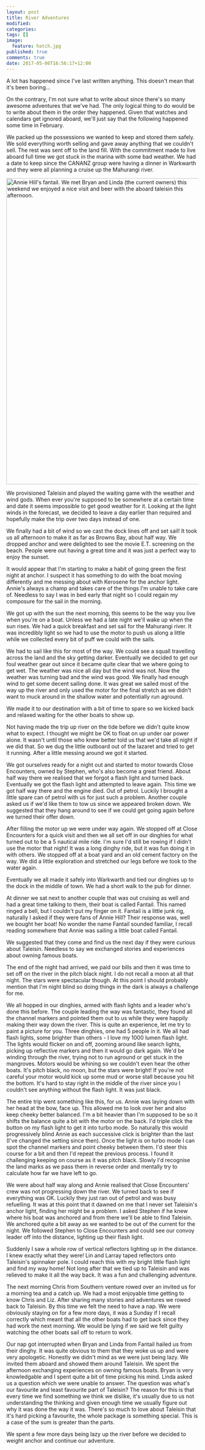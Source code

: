 ```yaml
---
layout: post
title: River Adventures
modified:
categories: 
tags: []
image: 
  feature: hatch.jpg
published: true
comments: true
date: 2017-05-06T16:56:17+12:00
---
```


A lot has happened since I've last written anything. This doesn't mean that it's
been boring...

On the contrary, I'm not sure what  to write about since there's so many awesome
adventures that we've had. The only logical  thing to do would be to write about
them in  the order they happened.  Given that watches and  calendars get ignored
aboard, we'll just say that the following happened some time in February.

We packed up the  possessions we wanted to keep and stored  them safely. We sold
everything worth selling and gave away  anything that we couldn't sell. The rest
was sent off to the land fill. With the commitment made to live aboard full time
we got stuck  in the marina with some  bad weather. We had a date  to keep since
the CANANZ group were having a dinner  in Warkwarth and they were all planning a
cruise up the Mahurangi river.

<a data-flickr-embed="true"  href="https://www.flickr.com/photos/sdki/32739029450/in/dateposted-public/" title="Annie Hill&#x27;s fantail. We met Bryan and Linda (the current owners) this weekend we enjoyed a nice visit and beer with the aboard taleisin this afternoon."><img src="https://c1.staticflickr.com/3/2883/32739029450_1bfefb79c9_c.jpg" width="534" height="800" alt="Annie Hill&#x27;s fantail. We met Bryan and Linda (the current owners) this weekend we enjoyed a nice visit and beer with the aboard taleisin this afternoon."></a><script async src="//embedr.flickr.com/assets/client-code.js" charset="utf-8"></script>

<!--more-->

We provisioned  Taleisin and played the  waiting game with the  weather and wind
gods. When ever  you're supposed to be  somewhere at a certain time  and date it
seems impossible to get  good weather for it. Looking at the  light winds in the
forecast, we decided to leave a day earlier than required and hopefully make the
trip over two days instead of one.

We finally had a bit of wind so we cast the dock lines off and set sail! It took
us all  afternoon to make it  as far as Browns  Bay, about half way.  We dropped
anchor and were delighted  to see the movie E.T. screening  on the beach. People
were out having a great time and it was just a perfect way to enjoy the sunset.

It would appear that I'm starting to make a habit of going green the first night
at anchor. I suspect it has something to do with the boat moving differently and
me messing about with Kerosene for the  anchor light. Annie's always a champ and
takes care of  the things I'm unable to  take care of. Needless to say  I was in
bed early that night so I could regain my composure for the sail in the morning.

We got up with the sun the next morning,  this seems to be the way you live when
you're on a boat.  Unless we had a late night we'll wake  up when the sun rises.
We had a quick breakfast and set sail for the Mahurangi river. It was incredibly
light so we  had to use the motor  to push us along a little  while we collected
every bit of puff we could with the sails.

We had to sail  like this for most of the way. We  could see a squall travelling
across the  land and the  sky getting darker. Eventually  we decided to  get our
foul weather  gear out since it  became quite clear  that we where going  to get
wet. The  weather was nice  all day but  the wind was  not. Now the  weather was
turning bad and the wind was good. We finally had enough wind to get some decent
sailing done. It was great we sailed most  of the way up the river and only used
the motor for the final stretch as we  didn't want to muck around in the shallow
water and potentially run aground.

We made it to our destination with a bit  of time to spare so we kicked back and
relaxed waiting for the other boats to show up.

Not having made the  trip up river on the tide before we  didn't quite know what
to expect.  I thought we might  be OK to float  on up under oar  power alone. It
wasn't until those  who knew better told us  that we'd take all night  if we did
that. So  we dug  the little outboard  out of  the lazaret and  tried to  get it
running. After a little messing around we got it started.

We  got ourselves  ready for  a night  out and  started to  motor towards  Close
Encounters, owned by  Stephen, who's also become a great  friend. About half way
there we realised  that we forgot a  flash light and turned  back. Eventually we
got the  flash light and  attempted to  leave again. This  time we got  half way
there and the engine  died. Out of petrol. Luckily I brought  a little spare can
of petrol with us for just such a  problem. Another couple asked us if we'd like
them to tow us since we appeared broken down. We suggested that they hang around
to see if we could get going again before we turned their offer down.

After filling  the motor up  we were  under way again.  We stopped off  at Close
Encounters for a  quick visit and then we  all set off in our  dinghies for what
turned out  to be  a 5 nautical  mile ride. I'm  sure I'd  still be rowing  if I
didn't use the motor that night! It was a long dinghy ride, but it was fun doing
it in with  others. We stopped off at  a boat yard and an old  cement factory on
the way. We did a little exploration and stretched our legs before we took to
the water again.

Eventually we all made it safely into  Warkwarth and tied our dinghies up to the
dock in the middle of town. We had a short walk to the pub for dinner.

At dinner we sat next to another couple  that was out cruising as well and had a
great time talking  to them, their boat  is called Fantail. This  named ringed a
bell,  but I  couldn't  put my  finger  on it.  Fantail is  a  little junk  rig,
naturally I asked if  they were fans of Annie Hill? Their  response was, well we
bought her boat!  No wonder the name Fantail sounded  familiar, I recall reading
somewhere that Annie was sailing a little boat called Fantail.

We suggested that they come and find us  the next day if they were curious about
Taleisin.  Needless to  say we  exchanged stories  and experiences  about owning
famous boats.

The end of the night had arrived, we paid  our bills and then it was time to set
off on the  river in the pitch black night.  I do not recall a moon  at all that
night.  The stars  were  spectacular though.  At this  point  I should  probably
mention that I'm night  blind so doing things in the dark  is always a challenge
for me.

We all hopped in  our dinghies, armed with flash lights and  a leader who's done
this  before. The  couple leading  the  way was  fantastic, they  found all  the
channel markers and pointed them out to  us while they were happily making their
way down the river.  This is quite an experience, let me try  to paint a picture
for you. Three dinghies,  one had 5 people in it. We all  had flash lights, some
brighter  than others  - I  love my  1000 lumen  flash light.  The lights  would
flicker on  and off, zooming  around like  search lights, picking  up reflective
markers and  then it  would go dark  again. We'd be  winding through  the river,
trying not to run aground or get stuck in the mangroves. Motors would be whining
so we  couldn't even hear the  other boats. It's  pitch black, no moon,  but the
stars were bright!  If you're not careful  your motor would kick up  some mud or
worse stall because you hit the bottom. It's hard to stay right in the middle of
the river since you I couldn't see anything without the flash light. It was just
black.

The entire trip went something like this, for us. Annie was laying down with her
head at the bow, face up. This allowed  me to look over her and also keep cheeky
better balanced.  I'm a bit  heavier than  I'm supposed to  be so it  shifts the
balance quite a bit  with the motor on the back. I'd triple  click the button on
my flash light to get it into  turbo mode. So naturally this would progressively
blind Annie as each successive click is brighter than the last (I've changed the
setting since  then). Once the  light is  on turbo mode  I can spot  the channel
markers and point cheeky between them. I'd  steer this course for a bit and then
I'd repeat the previous process. I found  it challenging keeping on course as it
was pitch black. Slowly I'd recognise the  land marks as we pass them in reverse
order and mentally try to calculate how far we have left to go.

We were about half way along and  Annie realised that Close Encounters' crew was
not progressing  down the  river. We turned  back to see  if everything  was OK.
Luckily they  just ran out  of petrol  and was busy  refuelling. It was  at this
point that it dawned on me that I never set Taleisin's anchor light, finding her
might be a problem.  I asked Stephen if he knew where his  boat was anchored and
from there we'll  be able to find Taleisin.  We anchored quite a bit  away as we
wanted to  be out of  the current  for the night.  We followed Stephen  to Close
Encounters and  could see our convoy  leader off into the  distance, lighting up
their flash light.

Suddenly I saw a whole row of vertical reflectors lighting up in the distance. I
knew exactly  what they were!  Lin and  Larray taped reflectors  onto Taleisin's
spinnaker pole. I could reach this with my bright little flash light and find my
way home! Not long after that we tied up to Taleisin and was relieved to make it
all the way back. It was a fun and challenging adventure.

The next  morning Chris  from Southern venture  rowed over an  invited us  for a
morning tea and a  catch up. We had a most enjoyable time  getting to know Chris
and Liz. After sharing many stories and adventures we rowed back to Taleisin. By
this time we felt the need to have a nap. We were obviously staying on for a few
more days, it was a Sunday if I  recall correctly which meant that all the other
boats had to get back since they had work the next morning. We would be lying if
we said we felt guilty watching the other boats sail off to return to work.

Our nap got interrupted  when Bryan and Linda from Fantail  hailed us from their
dinghy.  It was  quite  obvious to  them  that they  woke us  up  and were  very
apologetic. Honestly we didn't mind as we  were just being lazy. We invited them
aboard  and showed  them  around  Taleisin. We  spent  the afternoon  exchanging
experiences on owning famous boats. Bryan is very knowledgable and I spent quite
a bit of time  picking his mind. Linda asked us a question  which we were unable
to answer.  The question was  what's our favourite  and least favourite  part of
Taleisin? The reason for  this is that every time we find  something we think we
dislike, it's usually due to us  not understanding the thinking and given enough
time we usually  figure out why it was  done the way it was. There's  so much to
love about  Taleisin that it's  hard picking a  favourite, the whole  package is
something special. This is a case of the sum is greater than the parts.

We spent  a few more days  being lazy up the  river before we decided  to weight
anchor and continue our adventure.
